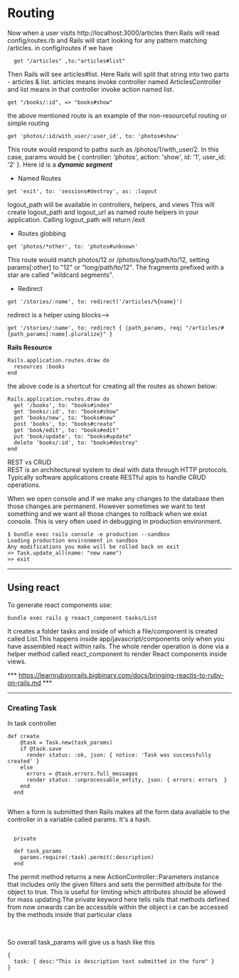 # Routing

Now when a user visits http://localhost:3000/articles then Rails will read config/routes.rb and Rails will start looking for any pattern matching /articles.
in config/routes if we have
```
  get "/articles" ,to:"articles#list"

```
Then Rails will see articles#list. Here Rails will split that string into two parts - articles & list. articles means invoke controller named ArticlesController and list means in that controller invoke action named list.

```
get "/books/:id", => "books#show"

```
the above mentioned route is an example of the non-resourceful routing or simple routing

```
get 'photos/:id/with_user/:user_id', to: 'photos#show'
```
This route would respond to paths such as /photos/1/with_user/2. In this case,
 params would be { controller: 'photos', action: 'show', id: '1', user_id: '2' }.
Here id is a ***dynamic segment***

- Named Routes
```
get 'exit', to: 'sessions#destroy', as: :logout
````
logout_path will be available in controllers, helpers, and views 
This will create logout_path and logout_url as named route helpers in your application. Calling logout_path will return /exit


- Routes globbing
```
get 'photos/*other', to: 'photos#unknown'
```
This route would match photos/12 or /photos/long/path/to/12, setting params[:other] to "12" or "long/path/to/12". The fragments prefixed with a star are called "wildcard segments".

- Redirect
```
get '/stories/:name', to: redirect('/articles/%{name}')

```
redirect is a helper 
using blocks-->
```
get '/stories/:name', to: redirect { |path_params, req| "/articles/#{path_params[:name].pluralize}" }

```

<b>Rails Resource</b>

```
Rails.application.routes.draw do
  resources :books
end
```
the above code is a shortcut for creating all the routes  as shown below:
```
Rails.application.routes.draw do
  get '/books', to: "books#index"
  get 'books/:id', to: "books#show"
  get 'books/new', to: "books#new"
  post 'books', to: "books#create"
  get 'book/edit', to: "books#edit"
  put 'book/update', to: "books#update"
  delete 'books/:id', to: "books#destroy"
end
```

REST vs CRUD
<br>
REST is an architectureal system to deal with data through HTTP protocols. Typically software applications create RESTful apis to handle CRUD operations.

When we open console and if we make any changes to the database then those changes are permanent. However sometimes we want to test something and we want all those changes to rollback when we exist console. This is very often used in debugging in production environment.
```
$ bundle exec rails console -e production --sandbox
Loading production environment in sandbox
Any modifications you make will be rolled back on exit
>> Task.update_all(name: "new name")
>> exit

```

<hr>

## Using react 

To generate react components use:
```
bundle exec rails g reaact_component tasks/List
```
It creates a folder tasks and inside of which a file/component is created called List.This happens inside app/javascript/components only when you have assembled react within rails. The whole render  operation is done via a helper method called react_component to render React components inside views.

  *** https://learnrubyonrails.bigbinary.com/docs/bringing-reactjs-to-ruby-on-rails.md ***
<hr>

### Creating Task
In task controller
```
def create
    @task = Task.new(task_params)
    if @task.save
      render status: :ok, json: { notice: 'Task was successfully created' }
    else
      errors = @task.errors.full_messages
      render status: :unprocessable_entity, json: { errors: errors  }
    end
  end


```
When a form is submitted then Rails makes all the form data available to the controller in a variable called params. It's a hash.

```

  private

  def task_params
    params.require(:task).permit(:description)
  end
```

The permit method returns a new ActionController::Parameters instance that includes only the given filters and sets the permitted attribute for the object to true. This is useful for limiting which attributes should be allowed for mass updating.The private keyword here tells rails that methods defined from now onwards can be accessible within the object i.e can be accessed by the methods inside that particular class 

<br>

So overall task_params will give us a hash like this
```
{
  task: { desc:"This is description text submitted in the form" }
}
```

